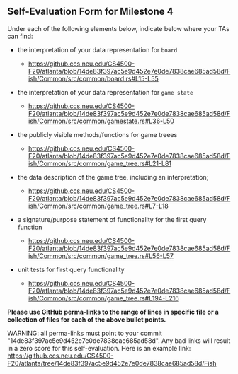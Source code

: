 ## Self-Evaluation Form for Milestone 4

Under each of the following elements below, indicate below where your
TAs can find:

- the interpretation of your data representation for `board`
  - https://github.ccs.neu.edu/CS4500-F20/atlanta/blob/14de83f397ac5e9d452e7e0de7838cae685ad58d/Fish/Common/src/common/board.rs#L15-L55


- the interpretation of your data representation for `game state`
  - https://github.ccs.neu.edu/CS4500-F20/atlanta/blob/14de83f397ac5e9d452e7e0de7838cae685ad58d/Fish/Common/src/common/gamestate.rs#L36-L50



- the publicly visible methods/functions for game treees 
  - https://github.ccs.neu.edu/CS4500-F20/atlanta/blob/14de83f397ac5e9d452e7e0de7838cae685ad58d/Fish/Common/src/common/game_tree.rs#L21-L81


- the data description of the game tree, including an interpretation;
  - https://github.ccs.neu.edu/CS4500-F20/atlanta/blob/14de83f397ac5e9d452e7e0de7838cae685ad58d/Fish/Common/src/common/game_tree.rs#L7-L18


- a signature/purpose statement of functionality for the first query function
  - https://github.ccs.neu.edu/CS4500-F20/atlanta/blob/14de83f397ac5e9d452e7e0de7838cae685ad58d/Fish/Common/src/common/game_tree.rs#L56-L57


- unit tests for first query functionality
  - https://github.ccs.neu.edu/CS4500-F20/atlanta/blob/14de83f397ac5e9d452e7e0de7838cae685ad58d/Fish/Common/src/common/game_tree.rs#L194-L216

**Please use GitHub perma-links to the range of lines in specific
file or a collection of files for each of the above bullet points.**

  WARNING: all perma-links must point to your commit "14de83f397ac5e9d452e7e0de7838cae685ad58d".
  Any bad links will result in a zero score for this self-evaluation.
  Here is an example link:
    <https://github.ccs.neu.edu/CS4500-F20/atlanta/tree/14de83f397ac5e9d452e7e0de7838cae685ad58d/Fish>

